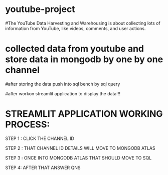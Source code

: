 # youtube-project

#The YouTube Data Harvesting and Warehousing is about collecting lots of information from YouTube, like videos, comments, and user actions. 

# collected  data  from youtube and store  data in mongodb by one by one channel 

#after  storing the data  push into sql bench by sql query 

#after  workon  streamlit application  to display  the data!!!

# STREAMLIT  APPLICATION WORKING PROCESS:
 STEP 1  :  CLICK THE  CHANNEL ID  
 
 STEP 2 :   THAT CHANNEL ID DETAILS WILL MOVE  TO MONGODB ATLAS
 
 STEP 3 :   ONCE INTO MONGODB ATLAS THAT SHOULD  MOVE  TO SQL 
 
 STEP 4:  AFTER THAT  ANSWER  QNS
 
